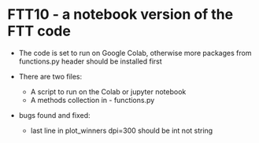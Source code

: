 # FTT10 - a notebook version of the FTT code

* The code is set to run on Google Colab, otherwise more packages from functions.py header should be installed first
* There are two files:
  * A script to run on the Colab or jupyter notebook
  * A methods collection in - functions.py


*  bugs found and fixed:
      *   last line in plot_winners dpi=300 should be int not string

